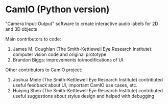 # CamIO (Python version)
"Camera Input-Output" software to create interactive audio labels for 2D and 3D objects

Main contributors to code: 
1) James M. Coughlan (The Smith-Kettlewell Eye Research Institute): computer vision code and original prototype
2) Brandon Biggs: improvements to/modifications of UI

Other contributors to CamIO project:
1) Joshua Miele (The Smith-Kettlewell Eye Research Institute) contributed useful feedback about UI, important CamIO use cases, etc.
2) Huiying Shen (The Smith-Kettlewell Eye Research Institute) contributed useful suggestions about stylus design and helped with debugging
